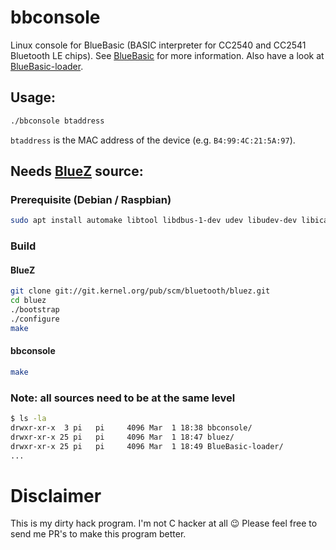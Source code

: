 # bbconsole
Linux console for BlueBasic (BASIC interpreter for CC2540 and CC2541 Bluetooth LE chips).
See [BlueBasic](https://github.com/aanon4/BlueBasic) for more information. Also have a look
at [BlueBasic-loader](https://github.com/0xFACE/BlueBasic-loader).

## Usage:
```bash
./bbconsole btaddress
```
`btaddress` is the MAC address of the device (e.g. `B4:99:4C:21:5A:97`).

## Needs [BlueZ](https://git.kernel.org/pub/scm/bluetooth/bluez.git/) source:

### Prerequisite (Debian / Raspbian)
```bash
sudo apt install automake libtool libdbus-1-dev udev libudev-dev libical-dev libreadline-dev glib2.0
```

### Build

#### BlueZ
```bash
git clone git://git.kernel.org/pub/scm/bluetooth/bluez.git
cd bluez
./bootstrap
./configure
make
```

#### bbconsole
```bash
make
```


### Note: all sources need to be at the same level
```bash
$ ls -la
drwxr-xr-x  3 pi   pi     4096 Mar  1 18:38 bbconsole/
drwxr-xr-x 25 pi   pi     4096 Mar  1 18:47 bluez/
drwxr-xr-x 25 pi   pi     4096 Mar  1 18:49 BlueBasic-loader/
...
```

# Disclaimer
This is my dirty hack program. I'm not C hacker at all :wink:
Please feel free to send me PR's to make this program better.
